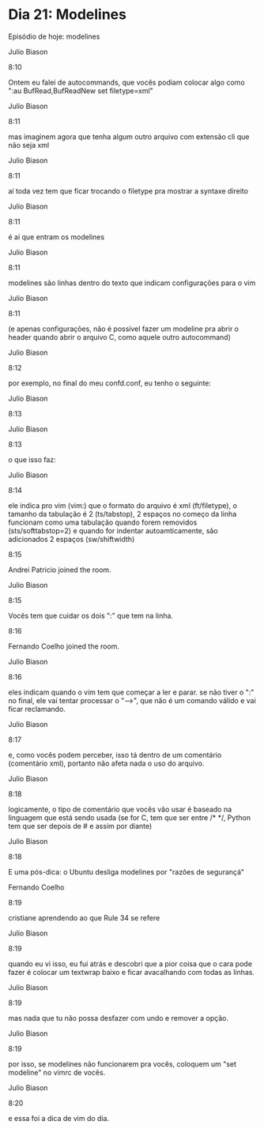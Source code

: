 # Dia 21: Modelines

Episódio de hoje: modelines

Julio Biason
	

8:10

Ontem eu falei de autocommands, que vocês podiam colocar algo como ":au BufRead,BufReadNew set filetype=xml"

Julio Biason
	

8:11

mas imaginem agora que tenha algum outro arquivo com extensão cli que não seja xml

Julio Biason
	

8:11

aí toda vez tem que ficar trocando o filetype pra mostrar a syntaxe direito

Julio Biason
	

8:11

é aí que entram os modelines

Julio Biason
	

8:11

modelines são linhas dentro do texto que indicam configurações para o vim

Julio Biason
	

8:11

(e apenas configurações, não é possível fazer um modeline pra abrir o header quando abrir o arquivo C, como aquele outro autocommand)

Julio Biason
	

8:12

por exemplo, no final do meu confd.conf, eu tenho o seguinte:

Julio Biason
	

8:13

<!-- vim:set ft=xml ts=2 sts=2 sw=2: -->

Julio Biason
	

8:13

o que isso faz:

Julio Biason
	

8:14

ele indica pro vim (vim:) que o formato do arquivo é xml (ft/filetype), o tamanho da tabulação é 2 (ts/tabstop), 2 espaços no começo da linha funcionam como uma tabulação quando forem removidos (sts/softtabstop=2) e quando for indentar autoamticamente, são adicionados 2 espaços (sw/shiftwidth)

 
	

8:15

Andrei Patricio joined the room.

Julio Biason
	

8:15

Vocês tem que cuidar os dois ":" que tem na linha.

 
	

8:16

Fernando Coelho joined the room.

Julio Biason
	

8:16

eles indicam quando o vim tem que começar a ler e parar. se não tiver o ":" no final, ele vai tentar processar o "-->", que não é um comando válido e vai ficar reclamando.

Julio Biason
	

8:17

e, como vocês podem perceber, isso tá dentro de um comentário (comentário xml), portanto não afeta nada o uso do arquivo.

Julio Biason
	

8:18

logicamente, o tipo de comentário que vocês vão usar é baseado na linguagem que está sendo usada (se for C, tem que ser entre /* */, Python tem que ser depois de # e assim por diante)

Julio Biason
	

8:18

E uma pós-dica: o Ubuntu desliga modelines por "razões de segurançá"

Fernando Coelho
	

8:19

cristiane aprendendo ao que Rule 34 se refere

Julio Biason
	

8:19

quando eu vi isso, eu fui atrás e descobri que a pior coisa que o cara pode fazer é colocar um textwrap baixo e ficar avacalhando com todas as linhas.

Julio Biason
	

8:19

mas nada que tu não possa desfazer com undo e remover a opção.

Julio Biason
	

8:19

por isso, se modelines não funcionarem pra vocês, coloquem um "set modeline" no vimrc de vocês.

Julio Biason
	

8:20

e essa foi a dica de vim do dia.